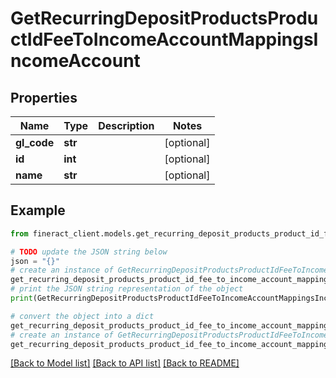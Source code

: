 # GetRecurringDepositProductsProductIdFeeToIncomeAccountMappingsIncomeAccount


## Properties

Name | Type | Description | Notes
------------ | ------------- | ------------- | -------------
**gl_code** | **str** |  | [optional] 
**id** | **int** |  | [optional] 
**name** | **str** |  | [optional] 

## Example

```python
from fineract_client.models.get_recurring_deposit_products_product_id_fee_to_income_account_mappings_income_account import GetRecurringDepositProductsProductIdFeeToIncomeAccountMappingsIncomeAccount

# TODO update the JSON string below
json = "{}"
# create an instance of GetRecurringDepositProductsProductIdFeeToIncomeAccountMappingsIncomeAccount from a JSON string
get_recurring_deposit_products_product_id_fee_to_income_account_mappings_income_account_instance = GetRecurringDepositProductsProductIdFeeToIncomeAccountMappingsIncomeAccount.from_json(json)
# print the JSON string representation of the object
print(GetRecurringDepositProductsProductIdFeeToIncomeAccountMappingsIncomeAccount.to_json())

# convert the object into a dict
get_recurring_deposit_products_product_id_fee_to_income_account_mappings_income_account_dict = get_recurring_deposit_products_product_id_fee_to_income_account_mappings_income_account_instance.to_dict()
# create an instance of GetRecurringDepositProductsProductIdFeeToIncomeAccountMappingsIncomeAccount from a dict
get_recurring_deposit_products_product_id_fee_to_income_account_mappings_income_account_from_dict = GetRecurringDepositProductsProductIdFeeToIncomeAccountMappingsIncomeAccount.from_dict(get_recurring_deposit_products_product_id_fee_to_income_account_mappings_income_account_dict)
```
[[Back to Model list]](../README.md#documentation-for-models) [[Back to API list]](../README.md#documentation-for-api-endpoints) [[Back to README]](../README.md)


